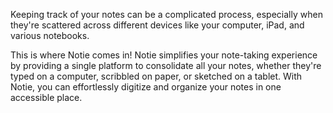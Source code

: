 Keeping track of your notes can be a complicated process, especially when they're scattered across different devices like your computer, iPad, and various notebooks.

This is where Notie comes in! Notie simplifies your note-taking experience by providing a single platform to consolidate all your notes, whether they're typed on a computer, scribbled on paper, or sketched on a tablet. With Notie, you can effortlessly digitize and organize your notes in one accessible place.
